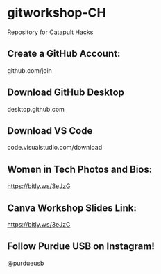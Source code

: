 # gitworkshop-CH
Repository for Catapult Hacks

## Create a GitHub Account:
github.com/join
## Download GitHub Desktop
desktop.github.com
## Download VS Code
code.visualstudio.com/download

## Women in Tech Photos and Bios:
https://bitly.ws/3eJzG

## Canva Workshop Slides Link:
https://bitly.ws/3eJzC

## Follow Purdue USB on Instagram!
@purdueusb
